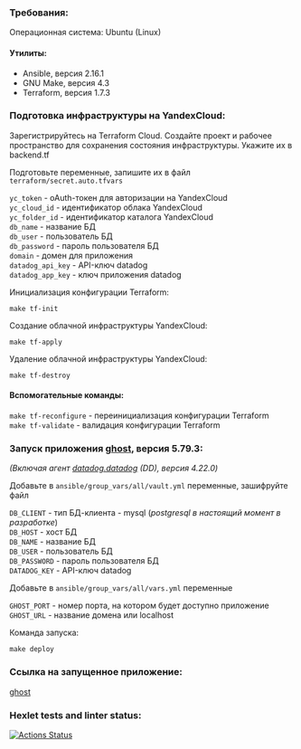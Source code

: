 ### Требования:
Операционная система: Ubuntu (Linux)
#### Утилиты:
- Ansible, версия 2.16.1
- GNU Make, версия 4.3
- Terraform, версия 1.7.3

### Подготовка инфраструктуры на YandexCloud:

Зарегистрируйтесь на Terraform Cloud. Создайте проект и рабочее пространство для сохранения состояния инфраструктуры. Укажите их в backend.tf

Подготовьте переменные, запишите их в файл `terraform/secret.auto.tfvars`<br>

`yc_token` - oAuth-токен для авторизации на YandexCloud<br>
`yc_cloud_id` - идентификатор облака YandexCloud<br>
`yc_folder_id` - идентификатор каталога YandexCloud<br>
`db_name` - название БД<br>
`db_user` - пользователь БД<br>
`db_password` - пароль пользователя БД<br>
`domain` - домен для приложения<br>
`datadog_api_key` - API-ключ datadog<br>
`datadog_app_key` - ключ приложения datadog<br>

Инициализация конфигурации Terraform:
```commandline
make tf-init
```
Создание облачной инфраструктуры YandexCloud:
```commandline
make tf-apply
```
Удаление облачной инфраструктуры YandexCloud:
```commandline
make tf-destroy
```
#### Вспомогательные команды:
`make tf-reconfigure` - переинициализация конфигурации Terraform<br>
`make tf-validate` - валидация конфигурации Terraform<br>

### Запуск приложения [ghost](https://hub.docker.com/_/ghost), версия 5.79.3:
<i>(Включая агент [datadog.datadog](https://galaxy.ansible.com/ui/standalone/roles/datadog/datadog/) (DD), версия 4.22.0)</i><br>

Добавьте в `ansible/group_vars/all/vault.yml` переменные, зашифруйте файл<br>

`DB_CLIENT` - тип БД-клиента - mysql (<i>postgresql в настоящий момент в разработке</i>)<br>
`DB_HOST` - хост БД<br>
`DB_NAME` - название БД<br>
`DB_USER` - пользователь БД<br>
`DB_PASSWORD` - пароль пользователя БД<br>
`DATADOG_KEY` - API-ключ datadog

Добавьте в `ansible/group_vars/all/vars.yml` переменные<br>

`GHOST_PORT` - номер порта, на котором будет доступно приложение<br>
`GHOST_URL` - название домена или localhost<br>

Команда запуска:<br>
```commandline
make deploy
```
### Ссылка на запущенное приложение:
[ghost](http://zhedev.ru)

### Hexlet tests and linter status:
[![Actions Status](https://github.com/zhedevops/devops-for-programmers-project-77/actions/workflows/hexlet-check.yml/badge.svg)](https://github.com/zhedevops/devops-for-programmers-project-77/actions)